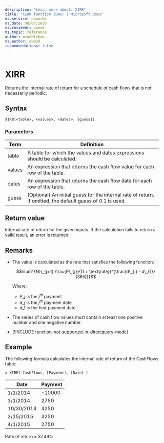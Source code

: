 ```yaml
---
description: "Learn more about: XIRR"
title: "XIRR function (DAX) | Microsoft Docs"
ms.service: powerbi 
ms.date: 08/07/2020
ms.reviewer: owend
ms.topic: reference
author: minewiskan
ms.author: owend 
recommendations: false

---
```

# XIRR
  
Returns the internal rate of return for a schedule of cash flows that is not necessarily periodic.  
  
## Syntax  
  
```dax
XIRR(<table>, <values>, <dates>, [guess])  
```
  
### Parameters  
  
|Term|Definition|  
|--------|--------------|  
|table|A table for which the values and dates expressions should be calculated.|  
|values|An expression that returns the cash flow value for each row of the table.|  
|dates|An expression that returns the cash flow date for each row of the table.|  
|guess|(Optional) An initial guess for the internal rate of return. If omitted, the default guess of 0.1 is used.|  
  
## Return value

Internal rate of return for the given inputs. If the calculation fails to return a valid result, an error is returned.  
  
## Remarks

- The value is calculated as the rate that satisfies the following function:  

    $$\sum^{N}\_{j=1} \frac{P\_{j}}{(1 + \text{rate})^{\frac{d\_{j} - d\_{1}}{365}}}$$

    Where:

  - $P\_{j}$ is the $j^{th}$ payment
  - $d\_{j}$ is the $j^{th}$ payment date
  - $d\_{1}$ is the first payment date

- The series of cash flow values must contain at least one positive number and one negative number.  

- [!INCLUDE [function-not-supported-in-directquery-mode](includes/function-not-supported-in-directquery-mode.md)]

## Example

The following formula calculates the internal rate of return of the CashFlows table:  
  
```dax
= XIRR( CashFlows, [Payment], [Date] )  
```
  
|Date|Payment|  
|--------|-----------|  
|1/1/2014|-10000|  
|3/1/2014|2750|  
|10/30/2014|4250|  
|2/15/2015|3250|  
|4/1/2015|2750|  
  
Rate of return = 37.49%  
